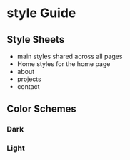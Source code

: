 # style Guide

## Style Sheets 

- main 
    styles shared across all pages 
- Home 
    styles for the home page 
- about 
- projects 
- contact 

## Color Schemes 

### Dark

### Light 